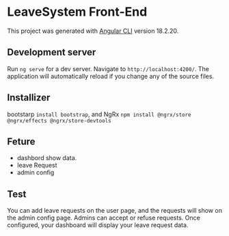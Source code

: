 # LeaveSystem Front-End

This project was generated with [Angular CLI](https://github.com/angular/angular-cli) version 18.2.20.

## Development server

Run `ng serve` for a dev server. Navigate to `http://localhost:4200/`. The application will automatically reload if you change any of the source files.

## Installizer
bootstarp `install bootstrap`, and NgRx `npm install @ngrx/store @ngrx/effects @ngrx/store-devtools`

## Feture
- dashbord show data.
- leave Request
- admin config

## Test
You can add leave requests on the user page, and the requests will show on the admin config page. Admins can accept or refuse requests. Once configured, your dashboard will display your leave request data.
